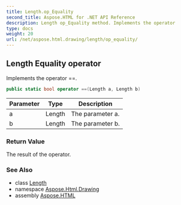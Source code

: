 ```yaml
---
title: Length.op_Equality
second_title: Aspose.HTML for .NET API Reference
description: Length op_Equality method. Implements the operator 
type: docs
weight: 20
url: /net/aspose.html.drawing/length/op_equality/
---
```

## Length Equality operator

Implements the operator ==.

```csharp
public static bool operator ==(Length a, Length b)
```

| Parameter | Type | Description |
| --- | --- | --- |
| a | Length | The parameter a. |
| b | Length | The parameter b. |

### Return Value

The result of the operator.

### See Also

* class [Length](../)
* namespace [Aspose.Html.Drawing](../../../aspose.html.drawing/)
* assembly [Aspose.HTML](../../../)
